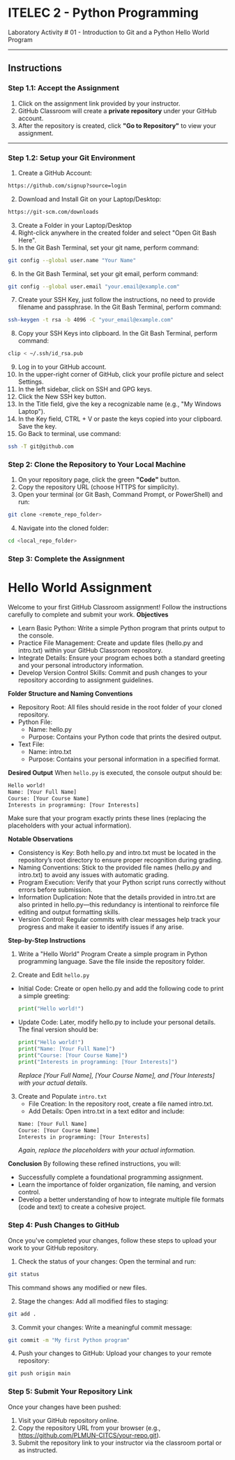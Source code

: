 # ITELEC 2 - Python Programming
Laboratory Activity # 01 - Introduction to Git and a Python Hello World Program

---

## **Instructions**

### **Step 1.1: Accept the Assignment**

1. Click on the assignment link provided by your instructor.
2. GitHub Classroom will create a **private repository** under your GitHub account.
3. After the repository is created, click **"Go to Repository"** to view your assignment.

---

### **Step 1.2: Setup your Git Environment**
1. Create a GitHub Account:
```bash
https://github.com/signup?source=login
```
   
2. Download and Install Git on your Laptop/Desktop:
```bash
https://git-scm.com/downloads
```

3. Create a Folder in your Laptop/Desktop
4. Right-click anywhere in the created folder and select "Open Git Bash Here".
5. In the Git Bash Terminal, set your git name, perform command:
```bash
git config --global user.name "Your Name"
```

6. In the Git Bash Terminal, set your git email, perform command:
```bash
git config --global user.email "your.email@example.com"
```

7. Create your SSH Key, just follow the instructions, no need to provide filename and passphrase. In the Git Bash Terminal, perform command:
```bash
ssh-keygen -t rsa -b 4096 -C "your_email@example.com"
```

8. Copy your SSH Keys into clipboard. In the Git Bash Terminal, perform command:
```bash
clip < ~/.ssh/id_rsa.pub
```

9. Log in to your GitHub account.
10. In the upper-right corner of GitHub, click your profile picture and select Settings.
11. In the left sidebar, click on SSH and GPG keys.
12. Click the New SSH key button.
13. In the Title field, give the key a recognizable name (e.g., "My Windows Laptop").
14. In the Key field, CTRL + V or paste the keys copied into your clipboard. Save the key.
15. Go Back to terminal, use command:
```bash
ssh -T git@github.com
```

### **Step 2: Clone the Repository to Your Local Machine**

1. On your repository page, click the green **"Code"** button.
2. Copy the repository URL (choose HTTPS for simplicity).
3. Open your terminal (or Git Bash, Command Prompt, or PowerShell) and run:

```bash
git clone <remote_repo_folder>
```

4. Navigate into the cloned folder:

```bash
cd <local_repo_folder>
```

### **Step 3: Complete the Assignment**


# **Hello World Assignment**

Welcome to your first GitHub Classroom assignment! Follow the instructions carefully to complete and submit your work.
**Objectives**
- Learn Basic Python: Write a simple Python program that prints output to the console.
- Practice File Management: Create and update files (hello.py and intro.txt) within your GitHub Classroom repository.
- Integrate Details: Ensure your program echoes both a standard greeting and your personal introductory information.
- Develop Version Control Skills: Commit and push changes to your repository according to assignment guidelines.

**Folder Structure and Naming Conventions**
- Repository Root: All files should reside in the root folder of your cloned repository.
- Python File:
   - Name: hello.py
   - Purpose: Contains your Python code that prints the desired output.
- Text File:
   - Name: intro.txt
   - Purpose: Contains your personal information in a specified format.

**Desired Output**
When `hello.py` is executed, the console output should be:
```txt
Hello world!
Name: [Your Full Name]
Course: [Your Course Name]
Interests in programming: [Your Interests]
```
Make sure that your program exactly prints these lines (replacing the placeholders with your actual information).

**Notable Observations**
- Consistency is Key: Both hello.py and intro.txt must be located in the repository’s root directory to ensure proper recognition during grading.
- Naming Conventions: Stick to the provided file names (hello.py and intro.txt) to avoid any issues with automatic grading.
- Program Execution: Verify that your Python script runs correctly without errors before submission.
- Information Duplication: Note that the details provided in intro.txt are also printed in hello.py—this redundancy is intentional to reinforce file editing and output formatting skills.
- Version Control: Regular commits with clear messages help track your progress and make it easier to identify issues if any arise.

**Step-by-Step Instructions**
1. Write a "Hello World" Program
Create a simple program in Python programming language. Save the file inside the repository folder.

2. Create and Edit `hello.py`
- Initial Code: Create or open hello.py and add the following code to print a simple greeting:
   ```python
   print("Hello world!")
   ```
- Update Code: Later, modify hello.py to include your personal details. The final version should be:
   ```python
   print("Hello world!")
   print("Name: [Your Full Name]")
   print("Course: [Your Course Name]")
   print("Interests in programming: [Your Interests]")
   ```
   *Replace [Your Full Name], [Your Course Name], and [Your Interests] with your actual details.*

3. Create and Populate `intro.txt`
   - File Creation: In the repository root, create a file named intro.txt.
   - Add Details: Open intro.txt in a text editor and include:
   ```txt
   Name: [Your Full Name]
   Course: [Your Course Name]
   Interests in programming: [Your Interests]
   ```
   *Again, replace the placeholders with your actual information.*

**Conclusion**
By following these refined instructions, you will:
- Successfully complete a foundational programming assignment.
- Learn the importance of folder organization, file naming, and version control.
- Develop a better understanding of how to integrate multiple file formats (code and text) to create a cohesive project.

### **Step 4: Push Changes to GitHub**
Once you've completed your changes, follow these steps to upload your work to your GitHub repository.

1. Check the status of your changes:
Open the terminal and run:

```bash
git status
```
This command shows any modified or new files.

2. Stage the changes:
Add all modified files to staging:

```bash
git add .
```

3. Commit your changes:
Write a meaningful commit message:

```bash
git commit -m "My first Python program"
```

4. Push your changes to GitHub:
Upload your changes to your remote repository:

```bash
git push origin main
```

### **Step 5: Submit Your Repository Link**
Once your changes have been pushed:
1. Visit your GitHub repository online.
2. Copy the repository URL from your browser (e.g., https://github.com/PLMUN-CITCS/your-repo.git).
3. Submit the repository link to your instructor via the classroom portal or as instructed.

